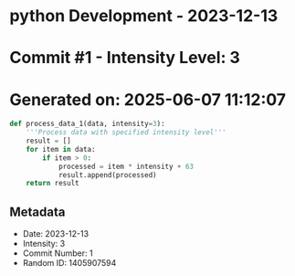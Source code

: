 ﻿# python Development - 2023-12-13
# Commit #1 - Intensity Level: 3
# Generated on: 2025-06-07 11:12:07
```python
def process_data_1(data, intensity=3):
    '''Process data with specified intensity level'''
    result = []
    for item in data:
        if item > 0:
            processed = item * intensity + 63
            result.append(processed)
    return result
```
## Metadata
- Date: 2023-12-13
- Intensity: 3
- Commit Number: 1
- Random ID: 1405907594

